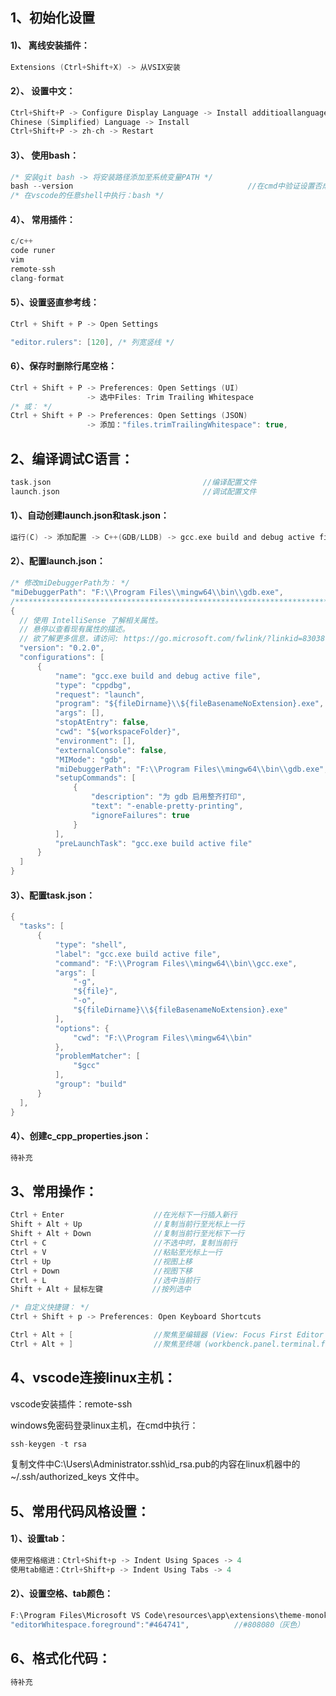 ## 1、初始化设置

#### 1)、 离线安装插件：
```c
Extensions (Ctrl+Shift+X) -> 从VSIX安装
```

#### 2）、 设置中文：

```c
Ctrl+Shift+P -> Configure Display Language -> Install additioallanguages
Chinese (Simplified) Language -> Install
Ctrl+Shift+P -> zh-ch -> Restart
```


#### 3）、 使用bash：
```c
/* 安装git bash -> 将安装路径添加至系统变量PATH */
bash --version                                       //在cmd中验证设置否成功
/* 在vscode的任意shell中执行：bash */
```

#### 4）、 常用插件：

```c
c/c++
code runer
vim
remote-ssh
clang-format
```

#### 5）、设置竖直参考线：

```c
Ctrl + Shift + P -> Open Settings

"editor.rulers": [120], /* 列宽竖线 */

```

#### 6）、保存时删除行尾空格：

```c
Ctrl + Shift + P -> Preferences: Open Settings (UI)
                 -> 选中Files: Trim Trailing Whitespace
/* 或： */
Ctrl + Shift + P -> Preferences: Open Settings (JSON)
                 -> 添加："files.trimTrailingWhitespace": true,
```

## 2、编译调试C语言：

```c
task.json                                  //编译配置文件
launch.json                                //调试配置文件
```

#### 1）、自动创建launch.json和task.json：

```c
运行(C) -> 添加配置 -> C++(GDB/LLDB) -> gcc.exe build and debug active file
```

#### 2）、配置launch.json：

```c
/* 修改miDebuggerPath为： */
"miDebuggerPath": "F:\\Program Files\\mingw64\\bin\\gdb.exe",
/**********************************************************************/
{
  // 使用 IntelliSense 了解相关属性。
  // 悬停以查看现有属性的描述。
  // 欲了解更多信息，请访问: https://go.microsoft.com/fwlink/?linkid=830387
  "version": "0.2.0",
  "configurations": [
      {
          "name": "gcc.exe build and debug active file",
          "type": "cppdbg",
          "request": "launch",
          "program": "${fileDirname}\\${fileBasenameNoExtension}.exe",
          "args": [],
          "stopAtEntry": false,
          "cwd": "${workspaceFolder}",
          "environment": [],
          "externalConsole": false,
          "MIMode": "gdb",
          "miDebuggerPath": "F:\\Program Files\\mingw64\\bin\\gdb.exe",
          "setupCommands": [
              {
                  "description": "为 gdb 启用整齐打印",
                  "text": "-enable-pretty-printing",
                  "ignoreFailures": true
              }
          ],
          "preLaunchTask": "gcc.exe build active file"
      }
  ]
}
```

#### 3）、配置task.json：

```c
{
  "tasks": [
      {
          "type": "shell",
          "label": "gcc.exe build active file",
          "command": "F:\\Program Files\\mingw64\\bin\\gcc.exe",
          "args": [
              "-g",
              "${file}",
              "-o",
              "${fileDirname}\\${fileBasenameNoExtension}.exe"
          ],
          "options": {
              "cwd": "F:\\Program Files\\mingw64\\bin"
          },
          "problemMatcher": [
              "$gcc"
          ],
          "group": "build"
      }
  ],
}
```

#### 4）、创建c_cpp_properties.json：
```c
待补充
```

## 3、常用操作：
```c
Ctrl + Enter                    //在光标下一行插入新行
Shift + Alt + Up                //复制当前行至光标上一行
Shift + Alt + Down              //复制当前行至光标下一行
Ctrl + C                        //不选中时，复制当前行
Ctrl + V                        //粘贴至光标上一行
Ctrl + Up                       //视图上移
Ctrl + Down                     //视图下移
Ctrl + L                        //选中当前行
Shift + Alt + 鼠标左键           //按列选中

/* 自定义快捷键： */
Ctrl + Shift + p -> Preferences: Open Keyboard Shortcuts

Ctrl + Alt + [                  //聚焦至编辑器 (View: Focus First Editor Group)
Ctrl + Alt + ]                  //聚焦至终端 (workbenck.panel.terminal.focus)
```

## 4、vscode连接linux主机：

vscode安装插件：remote-ssh

windows免密码登录linux主机，在cmd中执行：

```c
ssh-keygen -t rsa
```

复制文件中C:\Users\Administrator\.ssh\id_rsa.pub的内容在linux机器中的 ~/.ssh/authorized_keys 文件中。

## 5、常用代码风格设置：

#### 1）、设置tab：

```c
使用空格缩进：Ctrl+Shift+p -> Indent Using Spaces -> 4
使用tab缩进：Ctrl+Shift+p -> Indent Using Tabs -> 4
```

#### 2）、设置空格、tab颜色：

```c
F:\Program Files\Microsoft VS Code\resources\app\extensions\theme-monokai\themes\monokai-color-theme.json
"editorWhitespace.foreground":"#464741",          //#808080（灰色）
```

## 6、格式化代码：

```c
待补充
```